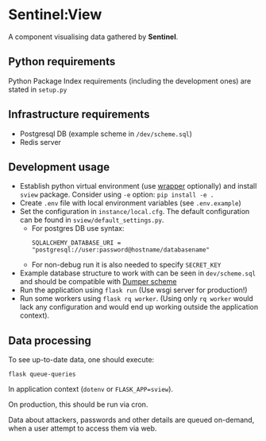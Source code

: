 # Sentinel:View

A component visualising data gathered by **Sentinel**.

## Python requirements

Python Package Index requirements (including the development ones) are stated in
`setup.py`

## Infrastructure requirements

- Postgresql DB (example scheme in `/dev/scheme.sql`)
- Redis server


## Development usage

- Establish python virtual environment (use
  [wrapper](https://virtualenvwrapper.readthedocs.io/en/latest/) optionally)
  and install `sview` package. Consider using `-e` option: `pip install -e .`
- Create `.env` file with local environment variables (see `.env.example`)
- Set the configuration in `instance/local.cfg`. The default configuration
  can be found in `sview/default_settings.py`.
    - For postgres DB use syntax:
        ```
        SQLALCHEMY_DATABASE_URI = "postgresql://user:password@hostname/databasename"
        ```
    - For non-debug run it is also needed to specify `SECRET_KEY`
- Example database structure to work with can be seen in `dev/scheme.sql` and
  should be compatible with
  [Dumper scheme](https://gitlab.labs.nic.cz/turris/sentinel/dumper/blob/master/scheme.sql)
- Run the application using `flask run` (Use wsgi server for production!)
- Run some workers using `flask rq worker`. (Using only `rq worker` would lack
  any configuration and would end up working outside the application context).


## Data processing

To see up-to-date data, one should execute:

```
flask queue-queries
```

In application context (`dotenv` or `FLASK_APP=sview`).

On production, this should be run via cron.


Data about attackers, passwords and other details are queued on-demand, when a
user attempt to access them via web.
